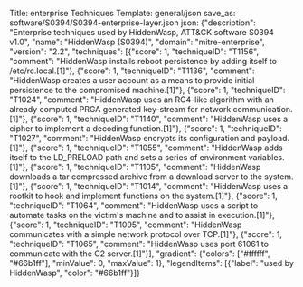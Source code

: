 Title: enterprise Techniques
Template: general/json
save_as: software/S0394/S0394-enterprise-layer.json
json: {"description": "Enterprise techniques used by HiddenWasp, ATT&CK software S0394 v1.0", "name": "HiddenWasp (S0394)", "domain": "mitre-enterprise", "version": "2.2", "techniques": [{"score": 1, "techniqueID": "T1156", "comment": "HiddenWasp installs reboot persistence by adding itself to /etc/rc.local.[1]"}, {"score": 1, "techniqueID": "T1136", "comment": "HiddenWasp creates a user account as a means to provide initial persistence to the compromised machine.[1]"}, {"score": 1, "techniqueID": "T1024", "comment": "HiddenWasp uses an RC4-like algorithm with an already computed PRGA generated key-stream for network communication.[1]"}, {"score": 1, "techniqueID": "T1140", "comment": "HiddenWasp uses a cipher to implement a decoding function.[1]"}, {"score": 1, "techniqueID": "T1027", "comment": "HiddenWasp encrypts its configuration and payload.[1]"}, {"score": 1, "techniqueID": "T1055", "comment": "HiddenWasp adds itself to the LD_PRELOAD path and sets a series of environment variables.[1]"}, {"score": 1, "techniqueID": "T1105", "comment": "HiddenWasp downloads a tar compressed archive from a download server to the system.[1]"}, {"score": 1, "techniqueID": "T1014", "comment": "HiddenWasp uses a rootkit to hook and implement functions on the system.[1]"}, {"score": 1, "techniqueID": "T1064", "comment": "HiddenWasp uses a script to automate tasks on the victim's machine and to assist in execution.[1]"}, {"score": 1, "techniqueID": "T1095", "comment": "HiddenWasp communicates with a simple network protocol over TCP.[1]"}, {"score": 1, "techniqueID": "T1065", "comment": "HiddenWasp uses port 61061 to communicate with the C2 server.[1]"}], "gradient": {"colors": ["#ffffff", "#66b1ff"], "minValue": 0, "maxValue": 1}, "legendItems": [{"label": "used by HiddenWasp", "color": "#66b1ff"}]}